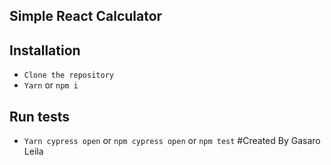 ## Simple React Calculator

## Installation
* `Clone the repository`
* `Yarn` or `npm i`

## Run tests
* `Yarn cypress open` or `npm cypress open` or `npm test`
#Created By
Gasaro Leila

